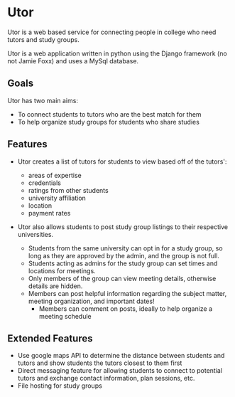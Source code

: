 # Utor
Utor is a web based service for connecting people in college who need tutors and study groups.

Utor is a web application written in python using the Django framework (no not Jamie Foxx) and uses a MySql database.

## Goals
Utor has two main aims:
- To connect students to tutors who are the best match for them
- To help organize study groups for students who share studies

## Features
- Utor creates a list of tutors for students to view based off of the tutors':
  - areas of expertise
  - credentials
  - ratings from other students
  - university affiliation
  - location
  - payment rates

- Utor also allows students to post study group listings to their respective universities.
  - Students from the same university can opt in for a study group, so long as they are approved by the admin, and the group is not full.
  - Students acting as admins for the study group can set times and locations for meetings. 
  - Only members of the group can view meeting details, otherwise details are hidden. 
  - Members can post helpful information regarding the subject matter, meeting organization, and important dates!
	- Members can comment on posts, ideally to help organize a meeting schedule

## Extended Features
- Use google maps API to determine the distance between students and tutors and show students the tutors closest to them first
- Direct messaging feature for allowing students to connect to potential tutors and exchange contact information, plan sessions, etc.
- File hosting for study groups